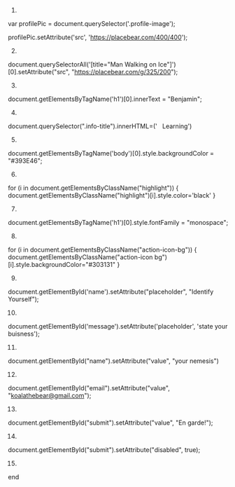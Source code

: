 1)

var profilePic = document.querySelector('.profile-image');

profilePic.setAttribute('src', 'https://placebear.com/400/400');


2)
document.querySelectorAll('[title="Man Walking on Ice"]')[0].setAttribute("src", "https://placebear.com/g/325/200");

3)
document.getElementsByTagName('h1')[0].innerText = "Benjamin";

4)
document.querySelector(".info-title").innerHTML=('<i class="icon-book"></i> &nbsp; Learning')

5)
document.getElementsByTagName('body')[0].style.backgroundColor = "#393E46";

6)
for (i in document.getElementsByClassName("highlight")) { document.getElementsByClassName("highlight")[i].style.color='black' }

7)
document.getElementsByTagName('h1')[0].style.fontFamily = "monospace";

8)
for (i in document.getElementsByClassName("action-icon-bg")) { document.getElementsByClassName("action-icon bg")[i].style.backgroundColor="#303131" }

9)
document.getElementById('name').setAttribute("placeholder", "Identify Yourself");

10)
document.getElementById('message').setAttribute('placeholder', 'state your buisness');

11)
document.getElementById("name").setAttribute("value", "your nemesis")

12)
document.getElementById("email").setAttribute("value", "koalathebear@gmail.com");

13)
document.getElementById("submit").setAttribute("value", "En garde!");

14)
document.getElementById("submit").setAttribute("disabled", true);

15)




















end
